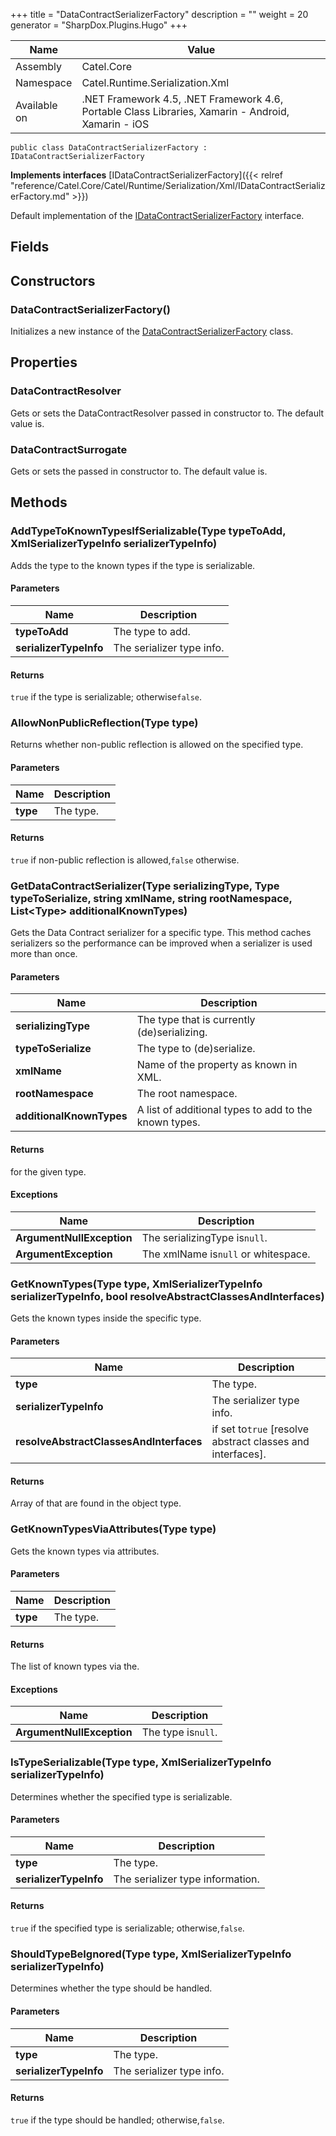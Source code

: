 

+++
title = "DataContractSerializerFactory" 
description = ""
weight = 20
generator = "SharpDox.Plugins.Hugo"
+++

Name|Value
---|---
Assembly|Catel.Core
Namespace|Catel.Runtime.Serialization.Xml
Available on|.NET Framework 4.5, .NET Framework 4.6, Portable Class Libraries, Xamarin - Android, Xamarin - iOS

```
public class DataContractSerializerFactory : IDataContractSerializerFactory
```

**Implements interfaces**
[IDataContractSerializerFactory]({{&lt; relref "reference/Catel.Core/Catel/Runtime/Serialization/Xml/IDataContractSerializerFactory.md" &gt;}})

Default implementation of the [IDataContractSerializerFactory](#) interface.

## Fields

## Constructors

### DataContractSerializerFactory()

Initializes a new instance of the [DataContractSerializerFactory](#) class.

## Properties

### DataContractResolver

Gets or sets the DataContractResolver passed in constructor to. The default value is.

### DataContractSurrogate

Gets or sets the passed in constructor to. The default value is.

## Methods

### AddTypeToKnownTypesIfSerializable(Type typeToAdd, XmlSerializerTypeInfo serializerTypeInfo)

Adds the type to the known types if the type is serializable.

#### Parameters

Name|Description
---|---
**typeToAdd**|The type to add.
**serializerTypeInfo**|The serializer type info.

#### Returns

`true` if the type is serializable; otherwise`false`.

### AllowNonPublicReflection(Type type)

Returns whether non-public reflection is allowed on the specified type.

#### Parameters

Name|Description
---|---
**type**|The type.

#### Returns

`true` if non-public reflection is allowed,`false` otherwise.

### GetDataContractSerializer(Type serializingType, Type typeToSerialize, string xmlName, string rootNamespace, List&lt;Type&gt; additionalKnownTypes)

Gets the Data Contract serializer for a specific type. This method caches serializers so the performance can be improved when a serializer is used more than once.

#### Parameters

Name|Description
---|---
**serializingType**|The type that is currently (de)serializing.
**typeToSerialize**|The type to (de)serialize.
**xmlName**|Name of the property as known in XML.
**rootNamespace**|The root namespace.
**additionalKnownTypes**|A list of additional types to add to the known types.

#### Returns

for the given type.

#### Exceptions

Name|Description
---|---
**ArgumentNullException**|The serializingType is`null`.
**ArgumentException**|The xmlName is`null` or whitespace.

### GetKnownTypes(Type type, XmlSerializerTypeInfo serializerTypeInfo, bool resolveAbstractClassesAndInterfaces)

Gets the known types inside the specific type.

#### Parameters

Name|Description
---|---
**type**|The type.
**serializerTypeInfo**|The serializer type info.
**resolveAbstractClassesAndInterfaces**|if set to`true` [resolve abstract classes and interfaces].

#### Returns

Array of that are found in the object type.

### GetKnownTypesViaAttributes(Type type)

Gets the known types via attributes.

#### Parameters

Name|Description
---|---
**type**|The type.

#### Returns

The list of known types via the.

#### Exceptions

Name|Description
---|---
**ArgumentNullException**|The type is`null`.

### IsTypeSerializable(Type type, XmlSerializerTypeInfo serializerTypeInfo)

Determines whether the specified type is serializable.

#### Parameters

Name|Description
---|---
**type**|The type.
**serializerTypeInfo**|The serializer type information.

#### Returns

`true` if the specified type is serializable; otherwise,`false`.

### ShouldTypeBeIgnored(Type type, XmlSerializerTypeInfo serializerTypeInfo)

Determines whether the type should be handled.

#### Parameters

Name|Description
---|---
**type**|The type.
**serializerTypeInfo**|The serializer type info.

#### Returns

`true` if the type should be handled; otherwise,`false`.

